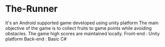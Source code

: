 # The-Runner
It's an Android supported game developed using unity platform
The main objective of the game is to collect fruits to game points while avoiding obstacles.
The game high scores are maintained locally.
Front-end : Unity platform
Back-end : Basic C#
